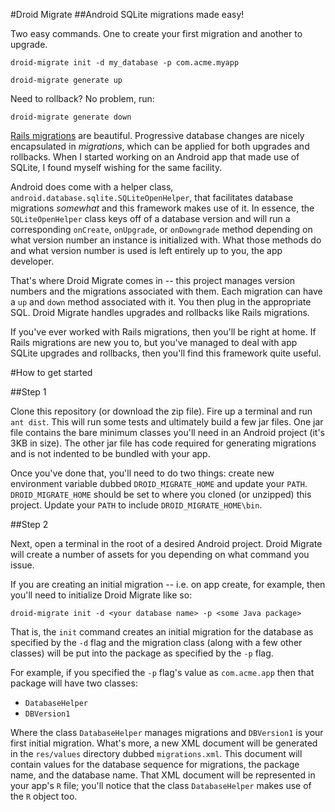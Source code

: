 #Droid Migrate
##Android SQLite migrations made easy!

Two easy commands. One to create your first migration and another to upgrade.
```
droid-migrate init -d my_database -p com.acme.myapp
```

```
droid-migrate generate up
```

Need to rollback? No problem, run:

```
droid-migrate generate down
```

[Rails migrations](http://guides.rubyonrails.org/migrations.html) are beautiful. Progressive database changes are nicely encapsulated in _migrations_, which can be applied for both upgrades and rollbacks. When I started working on an Android app that made use of SQLite, I found myself wishing for the same facility. 

Android does come with a helper class, `android.database.sqlite.SQLiteOpenHelper`, that facilitates database migrations _somewhat_ and this framework makes use of it. In essence, the `SQLiteOpenHelper` class keys off of a database version and will run a corresponding `onCreate`, `onUpgrade`, or `onDowngrade` method depending on what version number an instance is initialized with. What those methods do and what version number is used is left entirely up to you, the app developer. 

That's where Droid Migrate comes in -- this project manages version numbers and the migrations associated with them. Each migration can have a `up` and `down` method associated with it. You then plug in the appropriate SQL. Droid Migrate handles upgrades and rollbacks like Rails migrations. 

If you've ever worked with Rails migrations, then you'll be right at home. If Rails migrations are new you to, but you've managed to deal with app SQLite upgrades and rollbacks, then you'll find this framework quite useful. 

#How to get started

##Step 1

Clone this repository (or download the zip file). Fire up a terminal and run `ant dist`. This will run some tests and ultimately build a few jar files. One jar file contains the bare minimum classes you'll need in an Android project (it's 3KB in size). The other jar file has code required for generating migrations and is not indented to be bundled with your app. 

Once you've done that, you'll need to do two things:  create new environment variable dubbed `DROID_MIGRATE_HOME` and update your `PATH`. `DROID_MIGRATE_HOME` should be set to where you cloned (or unzipped) this project. Update your `PATH` to include `DROID_MIGRATE_HOME\bin`. 

##Step 2

Next, open a terminal in the root of a desired Android project. Droid Migrate will create a number of assets for you depending on what command you issue. 

If you are creating an initial migration -- i.e. on app create, for example, then you'll need to initialize Droid Migrate like so:

```
droid-migrate init -d <your database name> -p <some Java package>
```

That is, the ```init``` command creates an initial migration for the database as specified by the ```-d``` flag and the migration class (along with a few other classes) will be put into the package as specified by the ```-p``` flag.

For example, if you specified the ```-p``` flag's value as ```com.acme.app``` then that package will have two classes:

+ ```DatabaseHelper```
+ ```DBVersion1```

Where the class ```DatabaseHelper``` manages migrations and ```DBVersion1``` is your first initial migration. What's more, a new XML document will be generated in the ```res/values``` directory dubbed ```migrations.xml```. This document will contain values for the database sequence for migrations, the package name, and the database name. That XML document will be represented in your app's ```R``` file; you'll notice that the class ```DatabaseHelper``` makes use of the ```R``` object too.



